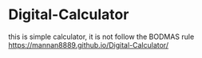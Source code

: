 # Digital-Calculator
this is simple calculator, it is not follow the BODMAS rule
https://mannan8889.github.io/Digital-Calculator/
